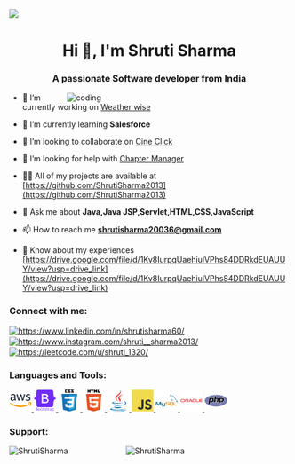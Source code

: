 <img src="https://1.bp.blogspot.com/-7A4WynwLsMw/XbBpCXG8fHI/AAAAAAAAMt4/uOa1bpLskYgrwGbllhSu2SDj_Mig8SXJQCLcBGAsYHQ/s1600/2000_600px.gif">
<h1 align="center">Hi 👋, I'm Shruti Sharma</h1>
<h3 align="center">A passionate Software developer from India</h3>
<img align="right" alt="coding" width="400" src="https://user-images.githubusercontent.com/62280849/128852791-6fb73a65-29a6-4c5e-84c5-e8372ac2bd77.gif">

- 🔭 I’m currently working on [Weather wise](https://github.com/ShrutiSharma2013/Weather-Wise)

- 🌱 I’m currently learning **Salesforce**

- 👯 I’m looking to collaborate on [Cine Click](https://github.com/ShrutiSharma2013/Cine-Click)

- 🤝 I’m looking for help with [Chapter Manager](https://github.com/ShrutiSharma2013/CHAPTER_MANAGER)

- 👨‍💻 All of my projects are available at [https://github.com/ShrutiSharma2013](https://github.com/ShrutiSharma2013)

- 💬 Ask me about **Java,Java JSP,Servlet,HTML,CSS,JavaScript**

- 📫 How to reach me **shrutisharma20036@gmail.com**

- 📄 Know about my experiences [https://drive.google.com/file/d/1Kv8IurpqUaehiulVPhs84DDRkdEUAUUY/view?usp=drive_link](https://drive.google.com/file/d/1Kv8IurpqUaehiulVPhs84DDRkdEUAUUY/view?usp=drive_link)

<h3 align="left">Connect with me:</h3>
<p align="left">
<a href="https://linkedin.com/in/https://www.linkedin.com/in/shrutisharma60/" target="blank"><img align="center" src="https://raw.githubusercontent.com/rahuldkjain/github-profile-readme-generator/master/src/images/icons/Social/linked-in-alt.svg" alt="https://www.linkedin.com/in/shrutisharma60/" height="30" width="40" /></a>
<a href="https://instagram.com/https://www.instagram.com/shruti__sharma2013/" target="blank"><img align="center" src="https://raw.githubusercontent.com/rahuldkjain/github-profile-readme-generator/master/src/images/icons/Social/instagram.svg" alt="https://www.instagram.com/shruti__sharma2013/" height="30" width="40" /></a>
<a href="https://www.leetcode.com/https://leetcode.com/u/shruti_1320/" target="blank"><img align="center" src="https://raw.githubusercontent.com/rahuldkjain/github-profile-readme-generator/master/src/images/icons/Social/leet-code.svg" alt="https://leetcode.com/u/shruti_1320/" height="30" width="40" /></a>
</p>

<h3 align="left">Languages and Tools:</h3>
<p align="left"> <a href="https://aws.amazon.com" target="_blank" rel="noreferrer"> <img src="https://raw.githubusercontent.com/devicons/devicon/master/icons/amazonwebservices/amazonwebservices-original-wordmark.svg" alt="aws" width="40" height="40"/> </a> <a href="https://getbootstrap.com" target="_blank" rel="noreferrer"> <img src="https://raw.githubusercontent.com/devicons/devicon/master/icons/bootstrap/bootstrap-plain-wordmark.svg" alt="bootstrap" width="40" height="40"/> </a> <a href="https://www.w3schools.com/css/" target="_blank" rel="noreferrer"> <img src="https://raw.githubusercontent.com/devicons/devicon/master/icons/css3/css3-original-wordmark.svg" alt="css3" width="40" height="40"/> </a> <a href="https://www.w3.org/html/" target="_blank" rel="noreferrer"> <img src="https://raw.githubusercontent.com/devicons/devicon/master/icons/html5/html5-original-wordmark.svg" alt="html5" width="40" height="40"/> </a> <a href="https://www.java.com" target="_blank" rel="noreferrer"> <img src="https://raw.githubusercontent.com/devicons/devicon/master/icons/java/java-original.svg" alt="java" width="40" height="40"/> </a> <a href="https://developer.mozilla.org/en-US/docs/Web/JavaScript" target="_blank" rel="noreferrer"> <img src="https://raw.githubusercontent.com/devicons/devicon/master/icons/javascript/javascript-original.svg" alt="javascript" width="40" height="40"/> </a> <a href="https://www.mysql.com/" target="_blank" rel="noreferrer"> <img src="https://raw.githubusercontent.com/devicons/devicon/master/icons/mysql/mysql-original-wordmark.svg" alt="mysql" width="40" height="40"/> </a> <a href="https://www.oracle.com/" target="_blank" rel="noreferrer"> <img src="https://raw.githubusercontent.com/devicons/devicon/master/icons/oracle/oracle-original.svg" alt="oracle" width="40" height="40"/> </a> <a href="https://www.php.net" target="_blank" rel="noreferrer"> <img src="https://raw.githubusercontent.com/devicons/devicon/master/icons/php/php-original.svg" alt="php" width="40" height="40"/> </a> </p>

<h3 align="left">Support:</h3>
<p><a href="https://www.buymeacoffee.com/ShrutiSharma"> <img align="left" src="https://cdn.buymeacoffee.com/buttons/v2/default-yellow.png" height="50" width="210" alt="ShrutiSharma" /></a><a href="https://ko-fi.com/ShrutiSharma"> <img align="left" src="https://cdn.ko-fi.com/cdn/kofi3.png?v=3" height="50" width="210" alt="ShrutiSharma" /></a></p><br><br>
